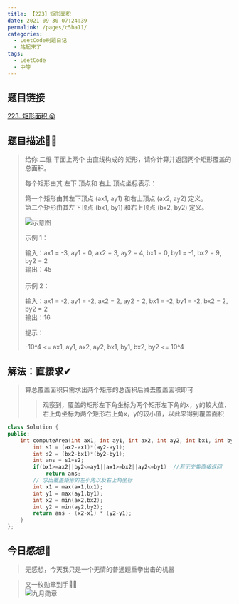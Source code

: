 ```yaml
---
title: 【223】矩形面积
date: 2021-09-30 07:24:39
permalink: /pages/c5ba11/
categories:
  - LeetCode刷题日记
  - 站起来了
tags:
  - LeetCode
  - 中等
---
```


## 题目链接

[223. 矩形面积 😜](https://leetcode-cn.com/problems/rectangle-area/)



## 题目描述🐱‍👓

>给你 二维 平面上两个 由直线构成的 矩形，请你计算并返回两个矩形覆盖的总面积。<br/>
>
>每个矩形由其 左下 顶点和 右上 顶点坐标表示：<br/>
>
>第一个矩形由其左下顶点 (ax1, ay1) 和右上顶点 (ax2, ay2) 定义。<br/>
>第二个矩形由其左下顶点 (bx1, by1) 和右上顶点 (bx2, by2) 定义。<br/>
>
>![示意图](https://assets.leetcode.com/uploads/2021/05/08/rectangle-plane.png)
>
>
>示例 1：<br/>
>
>输入：ax1 = -3, ay1 = 0, ax2 = 3, ay2 = 4, bx1 = 0, by1 = -1, bx2 = 9, by2 = 2<br/>
>输出：45<br/><br/>
>示例 2：<br/>
>
>输入：ax1 = -2, ay1 = -2, ax2 = 2, ay2 = 2, bx1 = -2, by1 = -2, bx2 = 2, by2 = 2<br/>
>输出：16<br/>
>
>
>提示：<br/>
>
>-10^4 <= ax1, ay1, ax2, ay2, bx1, by1, bx2, by2 <= 10^4<br/>



## 解法：直接求✔

> 算总覆盖面积只需求出两个矩形的总面积后减去覆盖面积即可<br/>
>
> > 观察到，覆盖的矩形左下角坐标为两个矩形左下角的x，y的较大值，右上角坐标为两个矩形右上角x，y的较小值，以此来得到覆盖面积

```cpp
class Solution {
public:
    int computeArea(int ax1, int ay1, int ax2, int ay2, int bx1, int by1, int bx2, int by2) {
        int s1 = (ax2-ax1)*(ay2-ay1);
        int s2 = (bx2-bx1)*(by2-by1);
        int ans = s1+s2;
        if(bx1>=ax2||by2<=ay1||ax1>=bx2||ay2<=by1)  //若无交集直接返回
            return ans;
        // 求出覆盖矩形的左小角以及右上角坐标
        int x1 = max(ax1,bx1);
        int y1 = max(ay1,by1);
        int x2 = min(ax2,bx2);
        int y2 = min(ay2,by2);
        return ans - (x2-x1) * (y2-y1);
    }
};
```



## 今日感想🤣

> 无感想，今天我只是一个无情的普通题重拳出击的机器

> 又一枚勋章到手🐱‍👤<br/>
> ![九月勋章](/img/九月勋章.png)

